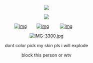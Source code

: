 <p align="center" width="100%"> <img src="https://komarev.com/ghpvc/?username=callthedoctor&label=✦&color=140f06">


<p align="center" width="100%">
    <img src="https://i.postimg.cc/6Q7dmKZ2/IMG-3364.jpg">
    
</p>


<div id="header" align="center">

[![img](https://files.catbox.moe/n58k6i.png)](https://rentry.co/williamfranklingraham)⠀⠀⠀[![img](https://files.catbox.moe/fya5yu.png)‎](https://spacedogs.atabook.org/)⠀⠀⠀
[![img](https://files.catbox.moe/1allyd.png)](https://pronouns.cc/@hanniballecter)⠀⠀




 

[![IMG-3300.jpg](https://i.postimg.cc/k51S3BTV/IMG-3300.jpg)](https://postimg.cc/Tyb1nYMG)

dont color pick my skin pls i will explode

block this person or wtv

